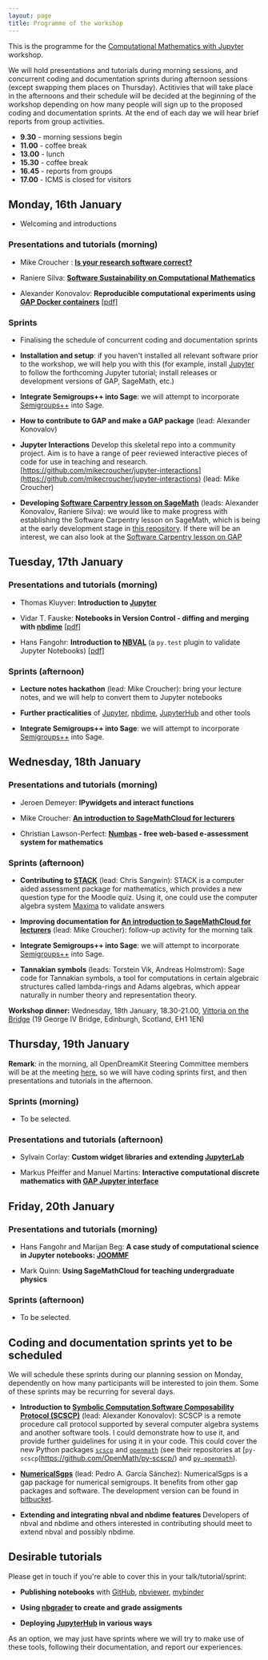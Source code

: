 ```yaml
---
layout: page
title: Programme of the workshop
---
```


This is the programme for the
[Computational Mathematics with Jupyter](http://opendreamkit.org/meetings/2017-01-16-ICMS/) workshop.

We will hold presentations and tutorials during morning sessions, and
concurrent coding and documentation sprints during afternoon sessions
(except swapping them places on Thursday). Actitivies that will take
place in the afternoons and their schedule will be decided at the
beginning of the workshop depending on how many people will sign up
to the proposed coding and documentation sprints. At the end of
each day we will hear brief reports from group activities.

- **9.30** - morning sessions begin
- **11.00** - coffee break
- **13.00** - lunch
- **15.30** - coffee break
- **16.45** - reports from groups
- **17.00** - ICMS is closed for visitors

## Monday, 16th January

* Welcoming and introductions

### Presentations and tutorials (morning)

* Mike Croucher : [**Is your research software correct?**](http://mikecroucher.github.io/MLPM_talk/)

* Raniere Silva: [**Software Sustainability on Computational Mathematics**](https://github.com/rgaiacs/2017-01-computational-mathematics-with-jupyter/releases/tag/2017-01-16)

* Alexander Konovalov: **Reproducible computational experiments
using [GAP Docker containers](https://hub.docker.com/u/gapsystem/)**
[[pdf]](http://opendreamkit.org/meetings/2017-01-16-ICMS/talks/2017-01-16-GAP-Docker-Konovalov.pdf)

### Sprints

* Finalising the schedule of concurrent coding and documentation sprints

* **Installation and setup**: if you haven't installed all relevant software
prior to the workshop, we will help you with this (for example, install
[Jupyter](http://jupyter.org/) to follow the forthcoming Jupyter tutorial;
install releases or development versions of GAP, SageMath, etc.)

* **Integrate Semigroups++ into Sage**: we will attempt to
  incorporate
  [Semigroups++](https://james-d-mitchell.github.io/semigroupsplusplus/) into
  Sage.

* **How to contribute to GAP and make a GAP package** (lead: Alexander Konovalov)

* **Jupyter Interactions** Develop this skeletal repo into a community project. Aim is to have a range of peer reviewed interactive pieces of code for use in teaching and research. [https://github.com/mikecroucher/jupyter-interactions](https://github.com/mikecroucher/jupyter-interactions) (lead: Mike Croucher)

* **Developing [Software Carpentry lesson on SageMath](http://alex-konovalov.github.io/sage-lesson/)**
(leads: Alexander Konovalov, Raniere Silva): we would like to make progress with establishing
the Software Carpentry lesson on SageMath, which is being at the early development stage in
[this repository](https://github.com/alex-konovalov/sage-lesson). If there will be an interest,
we can also look at the [Software Carpentry lesson on GAP](http://alex-konovalov.github.io/gap-lesson/)


## Tuesday, 17th January

### Presentations and tutorials (morning)

* Thomas Kluyver: **Introduction to [Jupyter](http://jupyter.org/)**

* Vidar T. Fauske: **Notebooks in Version Control - diffing and merging with [nbdime](https://github.com/jupyter/nbdime)** [[pdf]](http://opendreamkit.org/meetings/2017-01-16-ICMS/talks/nbdime.pdf)

* Hans Fangohr: **Introduction to [NBVAL](https://github.com/computationalmodelling/nbval)** (a `py.test` plugin to validate Jupyter Notebooks)
[[pdf]](http://opendreamkit.org/meetings/2017-01-16-ICMS/talks/2017-01-17-Jupyter-Workshop-NBVAL-Fangohr-etal.pdf)

### Sprints (afternoon)

* **Lecture notes hackathon** (lead: Mike Croucher): bring your lecture notes,
and we will help to convert them to Jupyter notebooks

* **Further practicalities** of [Jupyter](http://jupyter.org/),
[nbdime](https://github.com/jupyter/nbdime),
[JupyterHub](https://github.com/jupyterhub/jupyterhub) and other tools

* **Integrate Semigroups++ into Sage**: we will attempt to
  incorporate
  [Semigroups++](https://james-d-mitchell.github.io/semigroupsplusplus/) into
  Sage.


## Wednesday, 18th January

### Presentations and tutorials (morning)

* Jeroen Demeyer: **IPywidgets and interact functions**

* Mike Croucher: **[An introduction to SageMathCloud for lecturers](https://github.com/mikecroucher/SMC_tutorial)**

* Christian Lawson-Perfect: **[Numbas](http://www.numbas.org.uk/) - free web-based e-assessment system for mathematics**

### Sprints (afternoon)

* **Contributing to [STACK](https://moodle.org/plugins/qtype_stack)** (lead: Chris Sangwin):
STACK is a computer aided assessment package for mathematics, which provides a
new question type for the Moodle quiz. Using it, one could use the computer
algebra system [Maxima](http://maxima.sourceforge.net/) to validate answers

* **Improving documentation for [An introduction to SageMathCloud for lecturers](https://github.com/mikecroucher/SMC_tutorial)**
(lead: Mike Croucher): follow-up activity for the morning talk

* **Integrate Semigroups++ into Sage**: we will attempt to
  incorporate
  [Semigroups++](https://james-d-mitchell.github.io/semigroupsplusplus/) into
  Sage.

* **Tannakian symbols** (leads: Torstein Vik, Andreas Holmstrom): 
Sage code for Tannakian symbols, a tool for computations in certain 
algebraic structures called lambda-rings and Adams algebras, which 
appear naturally in number theory and representation theory.

**Workshop dinner:** Wednesday, 18th January, 18.30-21.00, [Vittoria on the Bridge](http://www.vittoriagroup.co.uk/vittoriabridge/contact-us/) (19 George IV Bridge, Edinburgh, Scotland, EH1 1EN)

## Thursday, 19th January

**Remark**: in the morning, all OpenDreamKit Steering Committee members will be
at the meeting [here](http://opendreamkit.org/2017/01/19/EdinburghSteeringCommittee/),
so we will have coding sprints first, and then presentations and tutorials in
the afternoon.

### Sprints (morning)

* To be selected.

### Presentations and tutorials (afternoon)

* Sylvain Corlay: **Custom widget libraries and extending [JupyterLab](https://github.com/jupyterlab/jupyterlab)**

* Markus Pfeiffer and Manuel Martins: **Interactive computational discrete mathematics
with [GAP Jupyter interface](https://github.com/gap-packages/jupyter-gap)**


## Friday, 20th January

### Presentations and tutorials (morning)

* Hans Fangohr and Marijan Beg: **A case study of computational science in Jupyter notebooks: [JOOMMF](https://joommf.github.io)**

* Mark Quinn: **Using SageMathCloud for teaching undergraduate physics**

### Sprints (afternoon)

* To be selected.


## Coding and documentation sprints yet to be scheduled

We will schedule these sprints during our planning session on Monday,
dependently on how many participants will be interested to join them.
Some of these sprints may be recurring for several days.

* **Introduction to [Symbolic Computation Software Composability Protocol (SCSCP)](http://www.symbolic-computing.org/scscp)**
(lead: Alexander Konovalov): SCSCP is a remote procedure call protocol
supported by several computer algebra systems and another software tools.
I could demonstrate how to use it, and provide further guidelines for using
it in your code. This could cover the new Python packages
[`scscp`](https://pypi.python.org/pypi/scscp/) and
[`openmath`](https://pypi.python.org/pypi/openmath) (see their repositories
at [`py-scscp`(https://github.com/OpenMath/py-scscp/) and
[`py-openmath`](https://github.com/OpenMath/py-openmath)).

* **[NumericalSgps](https://www.gap-system.org/Packages/numericalsgps.html)**
(lead: Pedro A. García Sánchez): NumericalSgps is a gap package for numerical semigroups. It benefits from other gap packages and software. The development version can be found in [bitbucket](https://bitbucket.org/gap-system/numericalsgps).

* **Extending and integrating nbval and nbdime features** Developers of nbval and nbdime and others interested in contributing should meet to extend nbval and possibly nbdime.

## Desirable tutorials

Please get in touch if you're able to cover this in your talk/tutorial/sprint:

- **Publishing notebooks** with [GitHub](https://github.com/blog/1995-github-jupyter-notebooks-3),
[nbviewer](https://nbviewer.jupyter.org/), [mybinder](http://mybinder.org/)

- **Using [nbgrader](http://nbgrader.readthedocs.io/en/stable/) to create and grade assigments**

* **Deploying [JupyterHub](https://github.com/jupyterhub/jupyterhub) in various ways**

As an option, we may just have sprints where we will try to make use of these
tools, following their documentation, and report our experiences.
